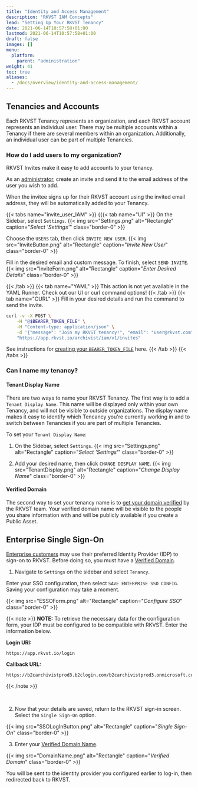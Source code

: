 ```yaml
---
title: "Identity and Access Management"
description: "RKVST IAM Concepts"
lead: "Setting Up Your RKVST Tenancy"
date: 2021-06-14T10:57:58+01:00
lastmod: 2021-06-14T10:57:58+01:00
draft: false
images: []
menu: 
  platform:
    parent: "administration"
weight: 41
toc: true
aliases: 
  - /docs/overview/identity-and-access-management/
---
```


## Tenancies and Accounts

Each RKVST Tenancy represents an organization, and each RKVST account represents an individual user. There may be multiple accounts within a Tenancy if there are several members within an organization. Additionally, an individual user can be part of multiple Tenancies. 

### How do I add users to my organization?

RKVST Invites make it easy to add accounts to your tenancy. 

As an [administrator](/platform/overview/core-concepts/#tenancies), create an invite and send it to the email address of the user you wish to add. 

When the invitee signs up for their RKVST account using the invited email address, they will be automatically added to your Tenancy. 

{{< tabs name="invite_user_IAM" >}}
{{{< tab name="UI" >}}
On the Sidebar, select `Settings`.
{{< img src="Settings.png" alt="Rectangle" caption="<em>Select 'Settings'</em>" class="border-0" >}}

Choose the `USERS` tab, then click `INVITE NEW USER`.
{{< img src="InviteButton.png" alt="Rectangle" caption="<em>Invite New User</em>" class="border-0" >}}

Fill in the desired email and custom message. To finish, select `SEND INVITE`. 
{{< img src="InviteForm.png" alt="Rectangle" caption="<em>Enter Desired Details</em>" class="border-0" >}}

{{< /tab >}}
{{< tab name="YAML" >}}
This action is not yet available in the YAML Runner. Check out our UI or curl command options!
{{< /tab >}}
{{< tab name="CURL" >}}
Fill in your desired details and run the command to send the invite. 
```bash
curl -v -X POST \
    -H "@$BEARER_TOKEN_FILE" \
    -H "Content-type: application/json" \
    -d '{"message": "Join my RKVST tenancy!", "email": "user@rkvst.com"}' \
    "https://app.rkvst.io/archivist/iam/v1/invites"
```

See instructions for [creating your `BEARER_TOKEN_FILE`](/developers/developer-patterns/getting-access-tokens-using-app-registrations/) here.
{{< /tab >}}
{{< /tabs >}}

### Can I name my tenancy? 

#### Tenant Display Name

There are two ways to name your RKVST Tenancy. The first way is to add a `Tenant Display Name`. This name will be displayed only within your own Tenancy, and will not be visible to outside organizations. The display name makes it easy to identify which Tencancy you're currently working in and to switch between Tenancies if you are part of multiple Tenancies.

To set your `Tenant Display Name`: 

1. On the Sidebar, select `Settings`.
{{< img src="Settings.png" alt="Rectangle" caption="<em>Select 'Settings'</em>" class="border-0" >}}

2. Add your desired name, then click `CHANGE DISPLAY NAME`.
{{< img src="TenantDisplay.png" alt="Rectangle" caption="<em>Change Display Name</em>" class="border-0" >}}

#### Verified Domain 

The second way to set your tenancy name is to [get your domain verified](/platform/administration/verified-domain/) by the RKVST team. Your verified domain name will be visible to the people you share information with and will be publicly available if you create a Public Asset.

## Enterprise Single Sign-On

[Enterprise customers](https://www.rkvst.com/pricing/) may use their preferred Identity Provider (IDP) to sign-on to RKVST. Before doing so, you must have a [Verified Domain](/platform/administration/verified-domain/).

1. Navigate to `Settings` on the sidebar and select `Tenancy`.

Enter your SSO configuration, then select `SAVE ENTERPRISE SSO CONFIG`. Saving your configuration may take a moment.

{{< img src="ESSOForm.png" alt="Rectangle" caption="<em>Configure SSO</em>" class="border-0" >}}

{{< note >}}
**NOTE:** To retrieve the necessary data for the configuration form, your IDP must be configured to be compatible with RKVST. Enter the information below.

**Login URI:**
```
https://app.rkvst.io/login
```

**Callback URL:**
```
https://b2carchivistprod3.b2clogin.com/b2carchivistprod3.onmicrosoft.com/oauth2/authresp
```

{{< /note >}}

<br/>

2. Now that your details are saved, return to the RKVST sign-in screen. Select the `Single Sign-On` option. 

{{< img src="SSOLogInButton.png" alt="Rectangle" caption="<em>Single Sign-On</em>" class="border-0" >}}

3. Enter your [Verified Domain Name](/platform/overview/identity-and-access-management/#verified-domain). 

{{< img src="DomainName.png" alt="Rectangle" caption="<em>Verified Domain</em>" class="border-0" >}}

You will be sent to the identity provider you configured earlier to log-in, then redirected back to RKVST.